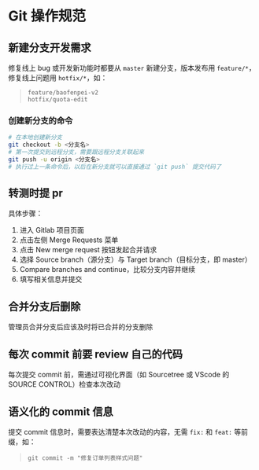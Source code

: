 # Git 操作规范

## 新建分支开发需求

修复线上 bug 或开发新功能时都要从 `master` 新建分支，版本发布用 `feature/*`，修复线上问题用 `hotfix/*`，如：

> `feature/baofenpei-v2`  
> `hotfix/quota-edit`

### 创建新分支的命令

```bash
# 在本地创建新分支
git checkout -b <分支名>
# 第一次提交到远程分支，需要跟远程分支关联起来
git push -u origin <分支名>
# 执行过上一条命令后，以后在新分支就可以直接通过 `git push` 提交代码了
```

## 转测时提 pr

具体步骤：

1. 进入 Gitlab 项目页面
2. 点击左侧 Merge Requests 菜单
3. 点击 New merge request 按钮发起合并请求
4. 选择 Source branch（源分支）与 Target branch（目标分支，即 master）
5. Compare branches and continue，比较分支内容并继续
6. 填写相关信息并提交

## 合并分支后删除

管理员合并分支后应该及时将已合并的分支删除

## 每次 commit 前要 review 自己的代码

每次提交 commit 前，需通过可视化界面（如 Sourcetree 或 VScode 的 SOURCE CONTROL）检查本次改动

## 语义化的 commit 信息

提交 commit 信息时，需要表达清楚本次改动的内容，无需 `fix:` 和 `feat:` 等前缀，如：

> `git commit -m "修复订单列表样式问题"`
